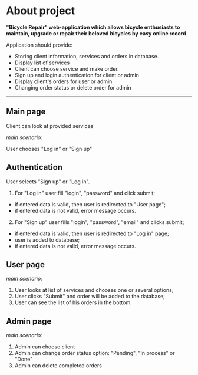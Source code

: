 # About project
**"Bicycle Repair" web-application which allows bicycle enthusiasts to maintain, upgrade or repair their beloved bicycles by easy online record**

Application should provide:

- Storing client information, services and orders in database.
- Display list of services
- Client can choose service and make order.
- Sign up and login authentication for client or admin
- Display client's orders for user or admin
- Changing order status or delete order for admin
___
## Main page
Client can look at provided services

*main scenario:*

User chooses "Log in" or "Sign up"

## Authentication
  
User selects "Sign up" or "Log in".
1. For "Log in" user fill  "login", "password" and click submit;
- if entered data is valid, then user is redirected to "User page";
- if entered data is not valid, error message occurs.
2. For "Sign up" user fills "login", "password", "email" and clicks submit;
- if entered data is valid, then user is redirected to "Log in" page;
- user is added to database;
- if entered data is not valid, error message occurs.

## User page

*main scenario:*

1. User looks at list of services and chooses one or several options;
2. User clicks "Submit" and order will be added to the database;
3. User can see the list of his orders in the bottom.

## Admin page

*main scenario:*

1. Admin can choose client
2. Admin can change order status option: "Pending", "In process" or "Done"
3. Admin can delete completed orders